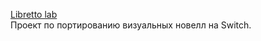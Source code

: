 <a href="https://alkohole.github.io/">Libretto lab</a><br>
Проект по портированию визуальных новелл на Switch.
<script>
    location.href="mailto:DeadlineStudio@protonmail.com?subject=LibrettoLab";
</script>   
